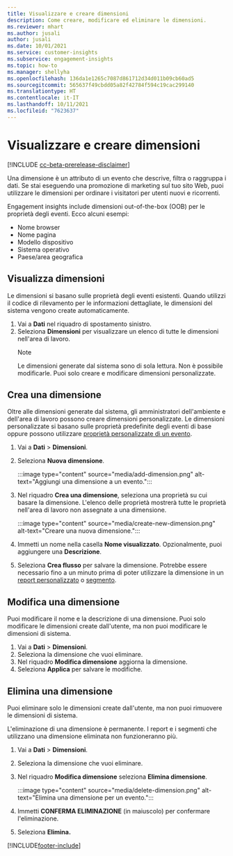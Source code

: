 ```yaml
---
title: Visualizzare e creare dimensioni
description: Come creare, modificare ed eliminare le dimensioni.
ms.reviewer: mhart
ms.author: jusali
author: jusali
ms.date: 10/01/2021
ms.service: customer-insights
ms.subservice: engagement-insights
ms.topic: how-to
ms.manager: shellyha
ms.openlocfilehash: 136da1e1265c7087d861712d34d011b09cb60ad5
ms.sourcegitcommit: 565637f49cbdd05a82f42784f594c19cac299140
ms.translationtype: HT
ms.contentlocale: it-IT
ms.lasthandoff: 10/11/2021
ms.locfileid: "7623637"
---
```

# <a name="view-and-create-dimensions"></a>Visualizzare e creare dimensioni

[!INCLUDE [cc-beta-prerelease-disclaimer](includes/cc-beta-prerelease-disclaimer.md)]

Una dimensione è un attributo di un evento che descrive, filtra o raggruppa i dati. Se stai eseguendo una promozione di marketing sul tuo sito Web, puoi utilizzare le dimensioni per ordinare i visitatori per utenti nuovi e ricorrenti.  

Engagement insights include dimensioni out-of-the-box (OOB) per le proprietà degli eventi. Ecco alcuni esempi:

- Nome browser
- Nome pagina
- Modello dispositivo
- Sistema operativo
- Paese/area geografica

## <a name="view-dimensions"></a>Visualizza dimensioni

Le dimensioni si basano sulle proprietà degli eventi esistenti. Quando utilizzi il codice di rilevamento per le informazioni dettagliate, le dimensioni del sistema vengono create automaticamente.

1. Vai a **Dati** nel riquadro di spostamento sinistro. 
1. Seleziona **Dimensioni** per visualizzare un elenco di tutte le dimensioni nell'area di lavoro. 
   > [!NOTE]
   > Le dimensioni generate dal sistema sono di sola lettura. Non è possibile modificarle. Puoi solo creare e modificare dimensioni personalizzate.

## <a name="create-a-dimension"></a>Crea una dimensione

Oltre alle dimensioni generate dal sistema, gli amministratori dell'ambiente e dell'area di lavoro possono creare dimensioni personalizzate. Le dimensioni personalizzate si basano sulle proprietà predefinite degli eventi di base oppure possono utilizzare [proprietà personalizzate di un evento](advanced-SDK-implementation.md).

1. Vai a **Dati** > **Dimensioni**.
1. Seleziona **Nuova dimensione**.

   :::image type="content" source="media/add-dimension.png" alt-text="Aggiungi una dimensione a un evento.":::

1. Nel riquadro **Crea una dimensione**, seleziona una proprietà su cui basare la dimensione. L'elenco delle proprietà mostrerà tutte le proprietà nell'area di lavoro non assegnate a una dimensione.
   
   :::image type="content" source="media/create-new-dimension.png" alt-text="Creare una nuova dimensione.":::
      
3. Immetti un nome nella casella **Nome visualizzato**. Opzionalmente, puoi aggiungere una **Descrizione**.
4. Seleziona **Crea flusso** per salvare la dimensione. Potrebbe essere necessario fino a un minuto prima di poter utilizzare la dimensione in un [report personalizzato](custom-reports.md) o [segmento](segments.md). 

## <a name="edit-a-dimension"></a>Modifica una dimensione

Puoi modificare il nome e la descrizione di una dimensione. Puoi solo modificare le dimensioni create dall'utente, ma non puoi modificare le dimensioni di sistema.


1. Vai a **Dati** > **Dimensioni**.
1. Seleziona la dimensione che vuoi eliminare.
1. Nel riquadro **Modifica dimensione** aggiorna la dimensione.
1. Seleziona **Applica** per salvare le modifiche.

## <a name="delete-a-dimension"></a>Elimina una dimensione

Puoi eliminare solo le dimensioni create dall'utente, ma non puoi rimuovere le dimensioni di sistema.

L'eliminazione di una dimensione è permanente. I report e i segmenti che utilizzano una dimensione eliminata non funzioneranno più. 

1. Vai a **Dati** > **Dimensioni**.
1. Seleziona la dimensione che vuoi eliminare.
1. Nel riquadro **Modifica dimensione** seleziona **Elimina dimensione**.

   :::image type="content" source="media/delete-dimension.png" alt-text="Elimina una dimensione per un evento.":::

1. Immetti **CONFERMA ELIMINAZIONE** (in maiuscolo) per confermare l'eliminazione. 
1. Seleziona **Elimina.**

[!INCLUDE[footer-include](../includes/footer-banner.md)]
